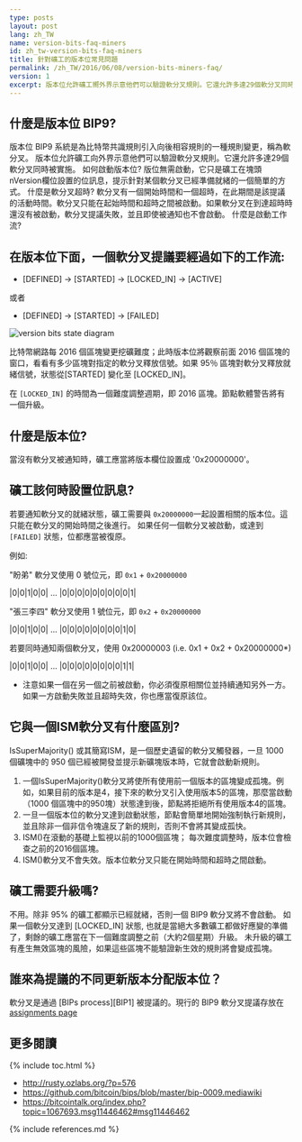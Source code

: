 ```yaml
---
type: posts
layout: post
lang: zh_TW
name: version-bits-faq-miners
id: zh_tw-version-bits-faq-miners
title: 針對礦工的版本位常見問題
permalink: /zh_TW/2016/06/08/version-bits-miners-faq/
version: 1
excerpt: 版本位允許礦工嚮外界示意他們可以驗證軟分叉規則。它還允許多達29個軟分叉同時被實施。
---
```


## 什麼是版本位 BIP9?

版本位 BIP9 系統是為比特幣共識規則引入向後相容規則的一種規則變更，稱為軟分叉。
版本位允許礦工向外界示意他們可以驗證軟分叉規則。它還允許多達29個軟分叉同時被實施。
如何啟動版本位?
版位無需啟動，它只是礦工在塊頭nVersion欄位設置的位訊息，提示針對某個軟分叉已經準備就緒的一個簡單的方式。
什麼是軟分叉超時?
軟分叉有一個開始時間和一個超時，在此期間是該提議的活動時間。軟分叉只能在起始時間和超時之間被啟動。如果軟分叉在到達超時時還沒有被啟動，軟分叉提議失敗，並且即使被通知也不會啟動。
什麼是啟動工作流?

## 在版本位下面，一個軟分叉提議要經過如下的工作流:

-	[DEFINED] -> [STARTED] -> [LOCKED_IN] -> [ACTIVE]

或者

-	[DEFINED] -> [STARTED] -> [FAILED]

![version bits state diagram](https://raw.githubusercontent.com/bitcoin/bips/master/bip-0009/states.png)

比特幣網路每 2016 個區塊變更挖礦難度；此時版本位將觀察前面 2016 個區塊的窗口，看看有多少區塊對指定的軟分叉釋放信號。如果 95％ 區塊對軟分叉釋放就緒信號，狀態從[STARTED] 變化至 [LOCKED_IN]。

在 `[LOCKED_IN]` 的時間為一個難度調整週期，即 2016 區塊。節點軟體警告將有一個升級。

## 什麼是版本位?

當沒有軟分叉被通知時，礦工應當將版本欄位設置成 '0x20000000'。

## 礦工該何時設置位訊息?

若要通知軟分叉的就緒狀態，礦工需要與 `0x20000000`一起設置相關的版本位。這只能在軟分叉的開始時間之後進行。
如果任何一個軟分叉被啟動，或達到 `[FAILED]` 狀態，位都應當被復原。

例如:

"盼弟" 軟分叉使用 0 號位元，即 `0x1` + `0x20000000`

|0|0|1|0|0| ... |0|0|0|0|0|0|0|0|0|1|

"張三李四" 軟分叉使用 1 號位元，即 `0x2` + `0x20000000`

|0|0|1|0|0| ... |0|0|0|0|0|0|0|0|1|0|

若要同時通知兩個軟分叉，使用 0x20000003 (i.e. 0x1 + 0x2 + 0x20000000*)

|0|0|1|0|0| ... |0|0|0|0|0|0|0|0|1|1|

*	注意如果一個在另一個之前被啟動，你必須復原相關位並持續通知另外一方。如果一方啟動失敗並且超時失效，你也應當復原該位。

## 它與一個ISM軟分叉有什麼區別?

IsSuperMajority() 或其簡寫ISM，是一個歷史遺留的軟分叉觸發器，一旦 1000 個礦塊中的 950 個已經被開發並提示新礦塊版本時，它就會啟動新規則。

1.	一個IsSuperMajority()軟分叉將使所有使用前一個版本的區塊變成孤塊。例如，如果目前的版本是4，接下來的軟分叉引入使用版本5的區塊，那麼當啟動（1000 個區塊中的950塊）狀態達到後，節點將拒絕所有使用版本4的區塊。
2.	一旦一個版本位的軟分叉達到啟動狀態，節點會簡單地開始強制執行新規則，並且除非一個非信令塊違反了新的規則，否則不會將其變成孤快。
3.	ISM()在滾動的基礎上監視以前的1000個區塊； 每次難度調整時，版本位會檢查之前的2016個區塊。
4.	ISM()軟分叉不會失效。版本位軟分叉只能在開始時間和超時之間啟動。

## 礦工需要升級嗎?

不用。除非 95% 的礦工都顯示已經就緒，否則一個 BIP9 軟分叉將不會啟動。 如果一個軟分叉達到 [LOCKED_IN] 狀態, 也就是當絕大多數礦工都做好應變的準備了，剩餘的礦工應當在下一個難度調整之前（大約2個星期）升級。
未升級的礦工有產生無效區塊的風險，如果這些區塊不能驗證新生效的規則將會變成孤塊。

## 誰來為提議的不同更新版本分配版本位？

軟分叉是通過 [BIPs process][BIP1] 被提議的。現行的 BIP9 軟分叉提議存放在 [assignments page](https://github.com/bitcoin/bips/blob/master/bip-0009.mediawiki#deployments)

## 更多閱讀


{% include toc.html %}

- <http://rusty.ozlabs.org/?p=576>
- <https://github.com/bitcoin/bips/blob/master/bip-0009.mediawiki>
- <https://bitcointalk.org/index.php?topic=1067693.msg11446462#msg11446462>

{% include references.md %}
